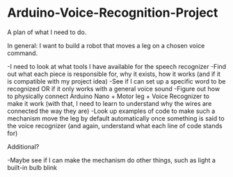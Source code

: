 # Arduino-Voice-Recognition-Project
A plan of what I need to do.

In general: I want to build a robot that moves a leg on a chosen voice command.

-I need to look at what tools I have available for the speech recognizer
-Find out what each piece is responsible for, why it exists, how it works (and if it is compatible with my project idea)
-See if I can set up a specific word to be recognized OR if it only works with a general voice sound
-Figure out how to physically connect Arduino Nano + Motor leg + Voice Recognizer to make it work
    (with that, I need to learn to understand why the wires are connected the way they are)
-Look up examples of code to make such a mechanism move the leg by default automatically once something is said to the voice recognizer
  (and again, understand what each line of code stands for)
  
  
 Additional?
 
 -Maybe see if I can make the mechanism do other things, such as light a built-in bulb blink

